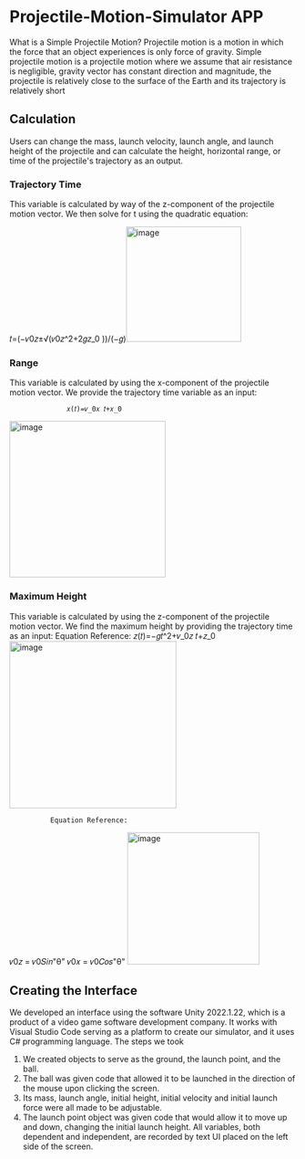 # Projectile-Motion-Simulator APP

What is a Simple Projectile Motion?
Projectile motion is a motion in which the force that an object experiences is only force of gravity. Simple projectile motion is a projectile motion where we assume that air resistance is negligible, gravity vector has constant direction and magnitude, the projectile is relatively close to the surface of the Earth and its trajectory is relatively short

## Calculation
Users can change the mass, launch velocity, launch angle,
and launch height of the projectile and can calculate the height, horizontal range, or time of the projectile's trajectory as an output.

### Trajectory Time
This variable is calculated by way of the z-component of the projectile motion vector. We then solve for t using the quadratic
equation:

𝑡=(−𝑣0𝑧±√(𝑣0𝑧^2+2𝑔𝑧_0 ))/(−𝑔)<img width="202" alt="image" src="https://github.com/BezawitKassaye/Projectile-Motion-Simulator/assets/98127667/55a9b42f-4b9e-4839-8b48-cbcbe5963586">




### Range
This variable is calculated by using the x-component of the projectile motion vector. We provide the trajectory time variable as an input:

                  𝑥(𝑡)=𝑣_0𝑥 𝑡+𝑥_0
<img width="274" alt="image" src="https://github.com/BezawitKassaye/Projectile-Motion-Simulator/assets/98127667/df8aceef-2c5f-4fb7-bfe8-83625f141da5">


### Maximum Height

This variable is calculated by using the z-component of the
projectile motion vector. We find the maximum height by
providing the trajectory time as an input: Equation Reference:
 𝑧(𝑡)=−𝑔𝑡^2+𝑣_0𝑧 𝑡+𝑧_0<img width="293" alt="image" src="https://github.com/BezawitKassaye/Projectile-Motion-Simulator/assets/98127667/650fe892-63ee-44e3-9039-9f5a4ac9be25">


              Equation Reference: 
𝑣0𝑧 = 𝑣0𝑆𝑖𝑛"θ"
𝑣0𝑥 = 𝑣0𝐶𝑜𝑠"θ"
<img width="232" alt="image" src="https://github.com/BezawitKassaye/Projectile-Motion-Simulator/assets/98127667/d2839f19-2447-4707-9b4d-24bb3cd7f28f">

              
## Creating the Interface
We developed an interface using the software Unity 2022.1.22, which is a product of a video game software development company. It works with Visual Studio Code serving as a platform to create our simulator, and it uses C# programming language.
The steps we took
1. We created objects to serve as the ground, the launch point, and the ball.
2. The ball was given code that allowed it to be launched in the direction of the mouse upon clicking the screen.
3. Its mass, launch angle, initial height, initial velocity and initial launch force were all made to be adjustable.
4. The launch point object was given code that would allow it to move up and down, changing the initial launch height. All variables, both dependent and independent, are recorded by text UI placed on the left side of the screen.

